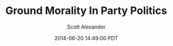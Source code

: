 ---
layout: podcast
title: "Ground Morality In Party Politics"
author: Scott Alexander
description: https://slatestarcodex.com/2014/06/20/ground-morality-in-party-politics/
date: 2014-06-20 14:49:00 PDT
length: 2350581
duration: 588
guid: ground-morality-in-party-politics
---